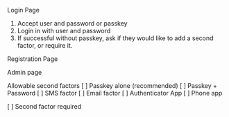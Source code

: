 Login Page

1. Accept user and password or passkey
2. Login in with user and password
3. If successful without passkey, ask if they would like to add a second factor, or require it.

Registration Page

Admin page

Allowable second factors
[ ] Passkey alone (recommended)
[ ] Passkey + Password
[ ] SMS factor
[ ] Email factor
[ ] Authenticator App
[ ] Phone app

[ ] Second factor required
